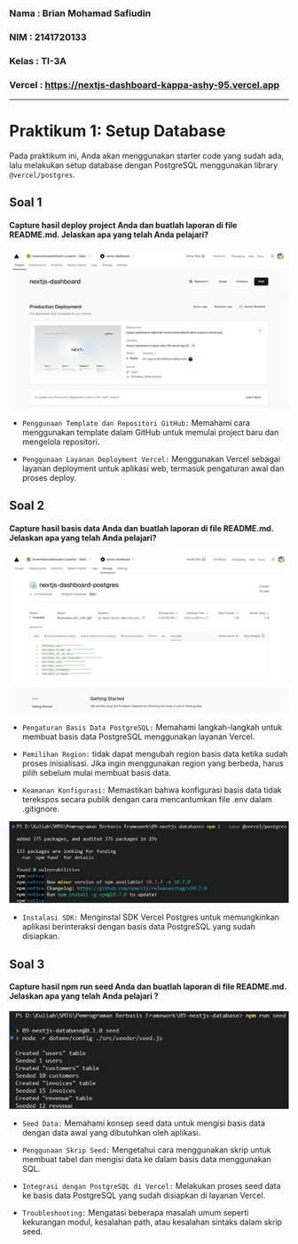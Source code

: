 ### Nama : Brian Mohamad Safiudin
### NIM : 2141720133
### Kelas : TI-3A
### Vercel : https://nextjs-dashboard-kappa-ashy-95.vercel.app
---

# Praktikum 1: Setup Database

Pada praktikum ini, Anda akan menggunakan starter code yang sudah ada, lalu melakukan setup database dengan PostgreSQL menggunakan library `@vercel/postgres`.

## Soal 1
#### Capture hasil deploy project Anda dan buatlah laporan di file README.md. Jelaskan apa yang telah Anda pelajari?

![Screenshot P1](assets-report/praktikum1soal1.jpg)

- `Penggunaan Template dan Repositori GitHub:` Memahami cara menggunakan template dalam GitHub untuk memulai project baru dan mengelola repositori.

- `Penggunaan Layanan Deployment Vercel:` Menggunakan Vercel sebagai layanan deployment untuk aplikasi web, termasuk pengaturan awal dan proses deploy.

## Soal 2
#### Capture hasil basis data Anda dan buatlah laporan di file README.md. Jelaskan apa yang telah Anda pelajari?

![Screenshot P1](assets-report/praktikum1soal2a.jpg)

- `Pengaturan Basis Data PostgreSQL:` Memahami langkah-langkah untuk membuat basis data PostgreSQL menggunakan layanan Vercel.

- `Pemilihan Region:` tidak dapat mengubah region basis data ketika sudah proses inisialisasi. Jika ingin menggunakan region yang berbeda, harus pilih sebelum mulai membuat basis data.

- `Keamanan Konfigurasi:` Memastikan bahwa konfigurasi basis data tidak terekspos secara publik dengan cara mencantumkan file .env dalam .gitignore.

![Screenshot P1](assets-report/praktikum1soal2b.jpg)

- `Instalasi SDK:` Menginstal SDK Vercel Postgres untuk memungkinkan aplikasi berinteraksi dengan basis data PostgreSQL yang sudah disiapkan.

## Soal 3
#### Capture hasil npm run seed Anda dan buatlah laporan di file README.md. Jelaskan apa yang telah Anda pelajari ?

![Screenshot P1](assets-report/praktikum1soal3.jpg)

- `Seed Data:` Memahami konsep seed data untuk mengisi basis data dengan data awal yang dibutuhkan oleh aplikasi.

- `Penggunaan Skrip Seed:` Mengetahui cara menggunakan skrip untuk membuat tabel dan mengisi data ke dalam basis data menggunakan SQL.

- `Integrasi dengan PostgreSQL di Vercel:` Melakukan proses seed data ke basis data PostgreSQL yang sudah disiapkan di layanan Vercel.

- `Troubleshooting:` Mengatasi beberapa masalah umum seperti kekurangan modul, kesalahan path, atau kesalahan sintaks dalam skrip seed.
